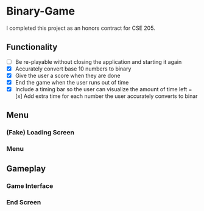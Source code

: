 # Binary-Game
I completed this project as an honors contract for CSE 205.

## Functionality
- [ ] Be re-playable without closing the application and starting it again
- [x] Accurately convert base 10 numbers to binary
- [x] Give the user a score when they are done
- [x] End the game when the user runs out of time
- [x] Include a timing bar so the user can visualize the amount of time left
= [x] Add extra time for each number the user accurately converts to binar

## Menu
### (Fake) Loading Screen
### Menu

## Gameplay
### Game Interface
### End Screen
